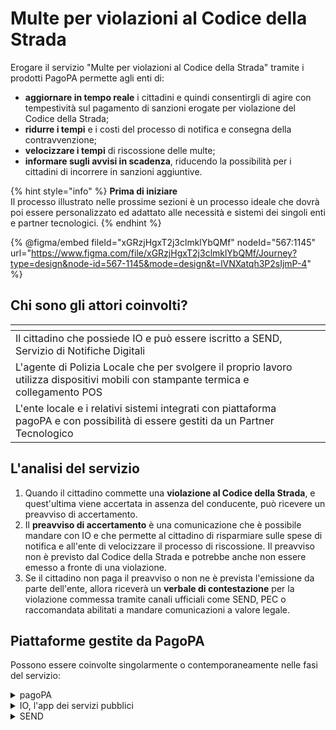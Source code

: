 # Multe per violazioni al Codice della Strada

Erogare il servizio "Multe per violazioni al Codice della Strada" tramite i prodotti PagoPA permette agli enti di:

* **aggiornare in tempo reale** i cittadini e quindi consentirgli di agire con tempestività sul pagamento di sanzioni erogate per violazione del Codice della Strada;
* **ridurre i tempi** e i costi del processo di notifica e consegna della contravvenzione;
* **velocizzare i tempi** di riscossione delle multe;
* **informare sugli avvisi in scadenza**, riducendo la possibilità per i cittadini di incorrere in sanzioni aggiuntive.

{% hint style="info" %}
**Prima di iniziare**\
Il processo illustrato nelle prossime sezioni è un processo ideale che dovrà poi essere personalizzato ed adattato alle necessità e sistemi dei singoli enti e partner tecnologici.
{% endhint %}

{% @figma/embed fileId="xGRzjHgxT2j3clmklYbQMf" nodeId="567:1145" url="https://www.figma.com/file/xGRzjHgxT2j3clmklYbQMf/Journey?type=design&node-id=567-1145&mode=design&t=lVNXatqh3P2sIjmP-4" %}

## Chi sono gli attori coinvolti?

<table data-view="cards"><thead><tr><th></th><th></th><th></th></tr></thead><tbody><tr><td>Il cittadino che possiede IO e può essere iscritto a SEND, Servizio di Notifiche Digitali</td><td></td><td></td></tr><tr><td>L'agente di Polizia Locale che per svolgere il proprio lavoro utilizza dispositivi mobili con stampante termica e collegamento POS</td><td></td><td></td></tr><tr><td>L'ente locale e i relativi sistemi integrati con piattaforma pagoPA e con possibilità di essere gestiti da un Partner Tecnologico</td><td></td><td></td></tr></tbody></table>

## L'analisi del servizio&#x20;

1. Quando il cittadino commette una **violazione al Codice della Strada**, e quest'ultima viene accertata in assenza del conducente, può ricevere un preavviso di accertamento.&#x20;
2. Il **preavviso di accertamento** è una comunicazione che è possibile mandare con IO e che permette al cittadino di risparmiare sulle spese di notifica e all'ente di velocizzare il processo di riscossione. Il preavviso non è previsto dal Codice della Strada e potrebbe anche non essere emesso a fronte di una violazione.
3. Se il cittadino non paga il preavviso o non ne è prevista l'emissione da parte dell'ente, allora riceverà un **verbale di contestazione** per la violazione commessa tramite canali ufficiali come SEND, PEC o raccomandata abilitati a mandare comunicazioni a valore legale.&#x20;

## Piattaforme gestite da PagoPA

Possono essere coinvolte singolarmente o contemporaneamente nelle fasi del servizio:&#x20;

<details>

<summary>pagoPA</summary>

Su IO, i cittadini possono ricevere e pagare gli avvisi di pagamento pagoPA grazie all'integrazione con l'omonima piattaforma, così come salvare uno o più metodi di pagamento.

[**Vai al sito ->** ](https://www.pagopa.gov.it/)

</details>

<details>

<summary>IO, l'app dei servizi pubblici</summary>

Un unico punto di accesso per interagire in modo semplice e sicuro con i servizi pubblici locali e nazionali, direttamente dal tuo smartphone.

[**Vai al sito ->**](https://io.italia.it/)

</details>

<details>

<summary>SEND</summary>

Su IO, i cittadini possono ricevere tramite SEND (SErvizio Notifiche Digitali) un avviso di cortesia, leggere i documenti notificati e, ove richiesto, procedere al pagamento direttamente in app.&#x20;

[**Vai al sito ->**](https://notifichedigitali.pagopa.it/)

</details>
